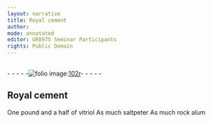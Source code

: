 ```yaml
---
layout: narrative
title: Royal cement
author:
mode: annotated
editor: GR8975 Seminar Participants
rights: Public Domain
---
```


 <br/>- - - - -<a href="http://gallica.bnf.fr/ark:/12148/btv1b10500001g/f209.image"><img src="assets/photo-icon.png" alt="folio image: " style="display:inline-block; margin-bottom:-3px;">102r</a>- - - - - <br/> 
## Royal cement

  One pound and a half of vitriol As much saltpeter As much rock alum  